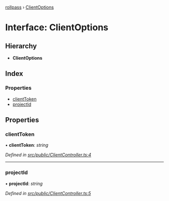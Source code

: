 [rollpass](../README.md) › [ClientOptions](clientoptions.md)

# Interface: ClientOptions

## Hierarchy

* **ClientOptions**

## Index

### Properties

* [clientToken](clientoptions.md#clienttoken)
* [projectId](clientoptions.md#projectid)

## Properties

###  clientToken

• **clientToken**: *string*

*Defined in [src/public/ClientController.ts:4](https://github.com/RollPass/rollpass-js/blob/7a52522/src/public/ClientController.ts#L4)*

___

###  projectId

• **projectId**: *string*

*Defined in [src/public/ClientController.ts:5](https://github.com/RollPass/rollpass-js/blob/7a52522/src/public/ClientController.ts#L5)*
